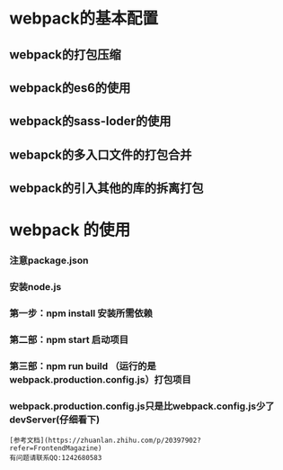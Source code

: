 # webpack的基本配置 

## webpack的打包压缩
## webpack的es6的使用
## webpack的sass-loder的使用 
## webapck的多入口文件的打包合并  
## webpack的引入其他的库的拆离打包

# webpack 的使用
### 注意package.json
###  安装node.js 
###  第一步：npm install 安装所需依赖
###  第二部：npm start  启动项目
###  第三部：npm run build （运行的是webpack.production.config.js）打包项目 
###   webpack.production.config.js只是比webpack.config.js少了devServer(仔细看下)
```
[参考文档](https://zhuanlan.zhihu.com/p/20397902?refer=FrontendMagazine)
有问题请联系QQ:1242680583
